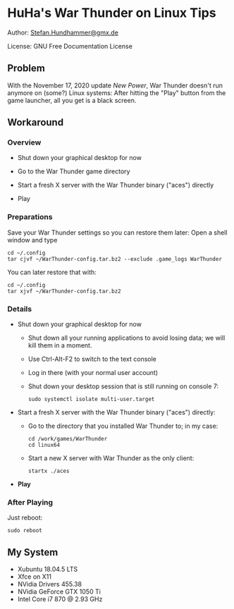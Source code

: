 # HuHa's War Thunder on Linux Tips

Author: Stefan.Hundhammer@gmx.de

License: GNU Free Documentation License


## Problem

With the November 17, 2020 update _New Power_, War Thunder doesn't run anymore
on (some?) Linux systems: After hitting the "Play" button from the game
launcher, all you get is a black screen.


## Workaround

### Overview

- Shut down your graphical desktop for now

- Go to the War Thunder game directory

- Start a fresh X server with the War Thunder binary ("aces") directly

- Play


### Preparations

Save your War Thunder settings so you can restore them later:
Open a shell window and type

    cd ~/.config
    tar cjvf ~/WarThunder-config.tar.bz2 --exclude .game_logs WarThunder

You can later restore that with:

    cd ~/.config
    tar xjvf ~/WarThunder-config.tar.bz2


### Details

- Shut down your graphical desktop for now

  - Shut down all your running applications to avoid losing data;
    we will kill them in a moment.

  - Use Ctrl-Alt-F2 to switch to the text console
  
  - Log in there (with your normal user account)

  - Shut down your desktop session that is still running on console 7:

        sudo systemctl isolate multi-user.target


- Start a fresh X server with the War Thunder binary ("aces") directly:

  - Go to the directory that you installed War Thunder to; in my case:

        cd /work/games/WarThunder
        cd linux64

  - Start a new X server with War Thunder as the only client:

        startx ./aces
  
- **Play**



### After Playing

Just reboot:

    sudo reboot


## My System

- Xubuntu 18.04.5 LTS
- Xfce on X11
- NVidia Drivers 455.38
- NVidia GeForce GTX 1050 Ti
- Intel Core i7 870 @ 2.93 GHz